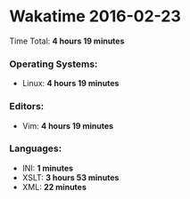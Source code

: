 # Wakatime 2016-02-23

Time Total: **4 hours 19 minutes**

### Operating Systems:
- Linux: **4 hours 19 minutes** 

### Editors:
- Vim: **4 hours 19 minutes** 

### Languages:
- INI: **1 minutes** 
- XSLT: **3 hours 53 minutes** 
- XML: **22 minutes** 

